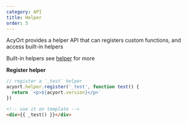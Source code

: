 ```yaml
---
category: API
title: Helper
order: 5
---
```


AcyOrt provides a helper API that can registers custom functions, and access built-in helpers

Built-in helpers see [helper](/docs/helper/) for more

**Register helper**

```js
// register a `_test` helper
acyort.helper.register('_test', function test() {
  return `<p>${acyort.version}</p>`
})
```


```html
<!-- use it on template -->
<div>{{ _test() }}</div>
```
